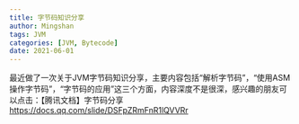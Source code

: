 ```yaml
---
title: 字节码知识分享
author: Mingshan
tags: JVM
categories: [JVM, Bytecode]
date: 2021-06-01
---
```


最近做了一次关于JVM字节码知识分享，主要内容包括“解析字节码”，“使用ASM操作字节码”，“字节码的应用”这三个方面，内容深度不是很深，感兴趣的朋友可以点击：【腾讯文档】字节码分享
https://docs.qq.com/slide/DSFpZRmFnR1lQVVRr
